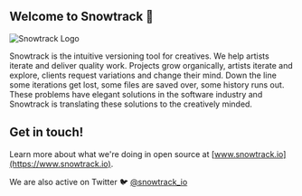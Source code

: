 ## Welcome to Snowtrack 👋

![Snowtrack Logo](https://snowtrack.io/images/snowtrack-website-header.jpeg)

Snowtrack is the intuitive versioning tool for creatives. We help artists iterate and deliver quality work. Projects grow organically, artists iterate and explore, clients request variations and change their mind. Down the line some iterations get lost, some files are saved over, some history runs out. These problems have elegant solutions in the software industry and Snowtrack is translating these solutions to the creatively minded.

## Get in touch!

Learn more about what we're doing in open source at [www.snowtrack.io](https://www.snowtrack.io).

We are also active on Twitter 🐦 [@snowtrack_io](https://twitter.com/snowtrack_io)
